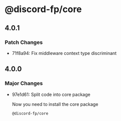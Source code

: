 # @discord-fp/core

## 4.0.1

### Patch Changes

- 71f8a94: Fix middleware context type discriminant

## 4.0.0

### Major Changes

- 97e1d61: Split code into core package

  Now you need to install the core package

  ```
  @discord-fp/core
  ```
